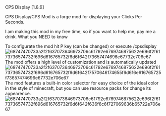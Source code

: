 CPS Display [1.8.9]

CPS Display/CPS Mod is a forge mod for displaying your Clicks Per Seconds.

I am making this mod in my free time, so if you want to help me, pay me a drink.
What you NEED to know

To configurate the mod hit P key (can be changed) or execute /cpsdisplay
![68747470733a2f2f637073646973706c61792e6769746875622e696f2f6173736574732f696d616765732f6d6f642f73657474696e67732e706e67](https://github.com/user-attachments/assets/0b2e1ef3-e65a-4810-b383-0b0508a73c7b)
The mod offers a high level of customization and is automatically updated
![68747470733a2f2f637073646973706c61792e6769746875622e696f2f6173736574732f696d616765732f6d6f642f7570646174655f6d616e616765725f73657474696e67732e706e67](https://github.com/user-attachments/assets/3320e49f-b0ff-4d31-82cc-491ccbdcdf4c)
The mod features a built-in color selector for easy choice of the ideal color in the style of minecraft, but you can use resource packs for change its appearence.
![68747470733a2f2f637073646973706c61792e6769746875622e696f2f6173736574732f696d616765732f6d6f642f636f6c6f727069636b65722e706e67](https://github.com/user-attachments/assets/c2a7fc66-a3c9-4910-b87e-cd1f8b7db497)
